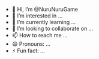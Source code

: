 - 👋 Hi, I’m @NuruNuruGame
- 👀 I’m interested in ...
- 🌱 I’m currently learning ...
- 💞️ I’m looking to collaborate on ...
- 📫 How to reach me ...
- 😄 Pronouns: ...
- ⚡ Fun fact: ...

<!---
NuruNuruGame/NuruNuruGame is a ✨ special ✨ repository because its `README.md` (this file) appears on your GitHub profile.
You can click the Preview link to take a look at your changes.
--->
